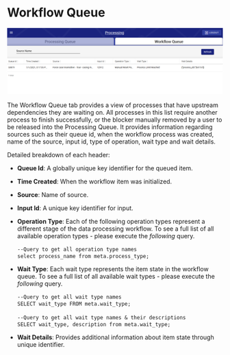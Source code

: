 # Workflow Queue

![Sample Workflow Queue](../../.gitbook/assets/image%20%28364%29.png)

The Workflow Queue tab provides a view of processes that have upstream dependencies they are waiting on. All processes in this list require another process to finish successfully, or the blocker manually removed by a user to be released into the Processing Queue. It provides information regarding sources such as their queue id, when the workflow process was created, name of the source, input id, type of operation, wait type and wait details. 

Detailed breakdown of each header:

* **Queue Id**: A globally unique key identifier for the queued item.
* **Time Created**: When the workflow item was initialized.
* **Source**: Name of source.
* **Input Id**: A unique key identifier for input.
* **Operation Type**: Each of the following operation types represent a different stage of the data processing workflow. To see a full list of all available operation types - please execute the _following_ query.

  ```text
  --Query to get all operation type names
  select process_name from meta.process_type;
  ```

* **Wait Type**: Each wait type represents the item state in the workflow queue. To see a full list of all available wait types - please execute the _following_ query.

  ```text
  --Query to get all wait type names
  SELECT wait_type FROM meta.wait_type;

  --Query to get all wait type names & their descriptions
  SELECT wait_type, description from meta.wait_type;
  ```

* **Wait Details**: Provides additional information about item state through unique identifier.


